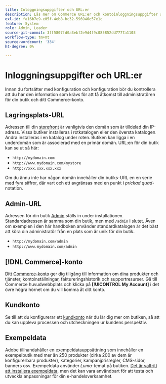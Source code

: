 ```yaml
---
title: Inloggningsuppgifter och URL:er
description: Läs mer om Commerce URL:er och kontoinloggningsuppgifter som används för att få åtkomst till din administratör och till din butik.
exl-id: fa16b7e9-e05f-4eb8-bc32-596946c57e1c
feature: System
role: Admin, Leader
source-git-commit: 3ff5807fd0a3ebf2e9d4f9c085852dd7777a1103
workflow-type: tm+mt
source-wordcount: '334'
ht-degree: 0%

---
```


# Inloggningsuppgifter och URL:er

Innan du fortsätter med konfiguration och konfiguration bör du kontrollera att du har den information som krävs för att få åtkomst till administratören för din butik och ditt Commerce-konto.

## Lagringsplats-URL

Adressen till din [storefront](storefront.md) är vanligtvis den domän som är tilldelad din IP-adress. Vissa butiker installeras i rotkatalogen eller den översta katalogen. Andra installeras i en katalog under roten. Butiken kan ligga i en underdomän som är associerad med en primär domän. URL:en för din butik kan se ut så här:

- `http://mydomain.com`
- `http://www.mydomain.com/mystore`
- `http://xxx.xxx.xxx.xxx`

Om du ännu inte har någon domän innehåller din butiks-URL en en serie med fyra siffror, där vart och ett avgränsas med en punkt i _prickad quad_-notation.

## Admin-URL

Adressen för din butik [Admin](admin.md) ställs in under installationen. Standardadressen är samma som din butik, men med `/admin` i slutet. Även om exemplen i den här handboken använder standardkatalogen är det bäst att köra din administratör från en plats som är unik för din butik.

- `http://mydomain.com/admin`
- `http://www.mydomain.com/admin`

## [!DNL Commerce]-konto

Ditt [Commerce-konto](commerce-account-create.md) ger dig tillgång till information om dina produkter och tjänster, kontoinställningar, faktureringshistorik och supportresurser. Gå till Commerce huvudwebbplats och klicka på **[!UICONTROL My Account]** i det övre högra hörnet om du vill komma åt ditt konto.

## Kundkonto

Se till att du konfigurerar ett [kundkonto](../customers/account-dashboard.md) när du lär dig mer om butiken, så att du kan uppleva processen och utcheckningen ur kundens perspektiv.

## Exempeldata

Adobe tillhandahåller en exempeldatauppsättning som innehåller en exempelbutik med mer än 250 produkter (cirka 200 av dem är konfigurerbara produkter), kategorier, kampanjprisregler, CMS-sidor, banners osv. Exempeldata använder _Luma_-temat på butiken. [Det är valfritt att installera exempeldata](https://experienceleague.adobe.com/docs/commerce-operations/installation-guide/next-steps/sample-data/overview.html?lang=sv-SE), men det kan vara användbart för att testa och utveckla anpassningar för din e-handelsverksamhet.
